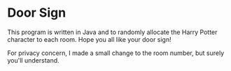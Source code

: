 # Door Sign
This program is written in Java and to randomly allocate the Harry Potter character to each room.
Hope you all like your door sign!

For privacy concern, I made a small change to the room number, but surely you'll understand.
